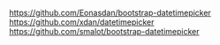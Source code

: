 https://github.com/Eonasdan/bootstrap-datetimepicker
https://github.com/xdan/datetimepicker
https://github.com/smalot/bootstrap-datetimepicker
